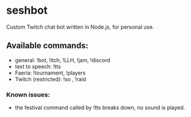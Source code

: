 # seshbot

Custom Twitch chat bot written in Node.js, for personal use.

## Available commands:

- general: !bot, !itch, !LLH, !jam, !discord
- text to speech: !tts <test>
- Faeria: !tournament, !players
- Twitch (restricted): !so <streamer>, !raid <streamer>

### Known issues:

- the festival command called by !tts breaks down, no sound is played.
